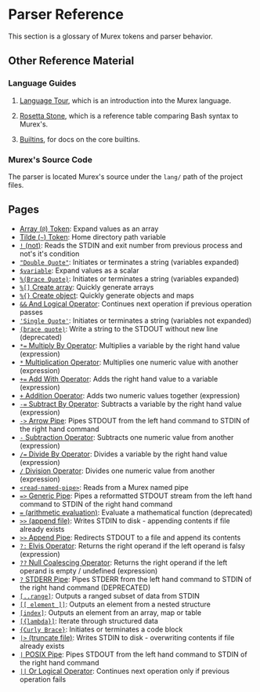 # Parser Reference

This section is a glossary of Murex tokens and parser behavior.

## Other Reference Material

### Language Guides

1. [Language Tour](/docs/tour.md), which is an introduction into
    the Murex language.

2. [Rosetta Stone](/docs/user-guide/rosetta-stone.md), which is a reference
    table comparing Bash syntax to Murex's.

3. [Builtins](/docs/commands/), for docs on the core builtins.

### Murex's Source Code

The parser is located Murex's source under the `lang/` path of the project
files.

## Pages

* [Array (`@`) Token](../parser/array.md):
  Expand values as an array
* [Tilde (`~`) Token](../parser/tilde.md):
  Home directory path variable
* [`!` (not)](../parser/not-func.md):
  Reads the STDIN and exit number from previous process and not's it's condition
* [`"Double Quote"`](../parser/double-quote.md):
  Initiates or terminates a string (variables expanded)
* [`$variable`](../parser/scalar.md):
  Expand values as a scalar
* [`%(Brace Quote)`](../parser/brace-quote.md):
  Initiates or terminates a string (variables expanded)
* [`%[]` Create array](../parser/create-array.md):
  Quickly generate arrays
* [`%{}` Create object](../parser/create-object.md):
  Quickly generate objects and maps
* [`&&` And Logical Operator](../parser/logical-and.md):
  Continues next operation if previous operation passes
* [`'Single Quote'`](../parser/single-quote.md):
  Initiates or terminates a string (variables not expanded)
* [`(brace quote)`](../parser/brace-quote-func.md):
  Write a string to the STDOUT without new line (deprecated)
* [`*=` Multiply By Operator](../parser/multiply-by.md):
  Multiplies a variable by the right hand value (expression)
* [`*` Multiplication Operator](../parser/multiplication.md):
  Multiplies one numeric value with another (expression)
* [`+=` Add With Operator](../parser/add-with.md):
  Adds the right hand value to a variable (expression)
* [`+` Addition Operator](../parser/addition.md):
  Adds two numeric values together (expression)
* [`-=` Subtract By Operator](../parser/subtract-by.md):
  Subtracts a variable by the right hand value (expression)
* [`->` Arrow Pipe](../parser/pipe-arrow.md):
  Pipes STDOUT from the left hand command to STDIN of the right hand command
* [`-` Subtraction Operator](../parser/subtraction.md):
  Subtracts one numeric value from another (expression)
* [`/=` Divide By Operator](../parser/divide-by.md):
  Divides a variable by the right hand value (expression)
* [`/` Division Operator](../parser/division.md):
  Divides one numeric value from another (expression)
* [`<read-named-pipe>`](../parser/namedpipe.md):
  Reads from a Murex named pipe
* [`=>` Generic Pipe](../parser/pipe-generic.md):
  Pipes a reformatted STDOUT stream from the left hand command to STDIN of the right hand command
* [`=` (arithmetic evaluation)](../parser/equ.md):
  Evaluate a mathematical function (deprecated)
* [`>>` (append file)](../parser/greater-than-greater-than.md):
  Writes STDIN to disk - appending contents if file already exists
* [`>>` Append Pipe](../parser/pipe-append.md):
  Redirects STDOUT to a file and append its contents
* [`?:` Elvis Operator](../parser/elvis.md):
  Returns the right operand if the left operand is falsy (expression)
* [`??` Null Coalescing Operator](../parser/null-coalescing.md):
  Returns the right operand if the left operand is empty / undefined (expression)
* [`?` STDERR Pipe](../parser/pipe-err.md):
  Pipes STDERR from the left hand command to STDIN of the right hand command (DEPRECATED)
* [`[..range]`](../parser/range.md):
  Outputs a ranged subset of data from STDIN
* [`[[ element ]]`](../parser/element.md):
  Outputs an element from a nested structure
* [`[index]`](../parser/item-index.md):
  Outputs an element from an array, map or table
* [`[{lambda}]`](../parser/lambda.md):
  Iterate through structured data
* [`{Curly Brace}`](../parser/curly-brace.md):
  Initiates or terminates a code block
* [`|>` (truncate file)](../parser/greater-than.md):
  Writes STDIN to disk - overwriting contents if file already exists
* [`|` POSIX Pipe](../parser/pipe-posix.md):
  Pipes STDOUT from the left hand command to STDIN of the right hand command
* [`||` Or Logical Operator](../parser/logical-or.md):
  Continues next operation only if previous operation fails